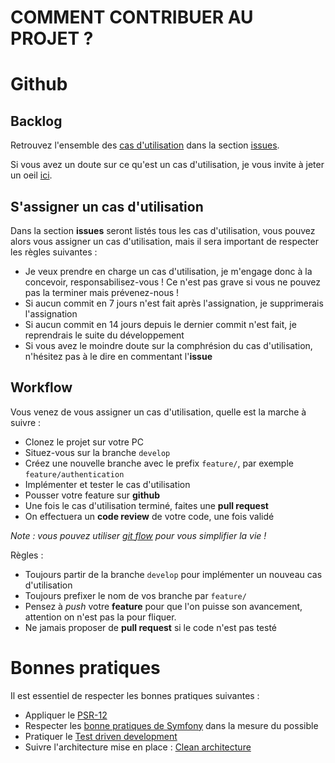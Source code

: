 COMMENT CONTRIBUER AU PROJET ?
==============================

# Github

## Backlog
Retrouvez l'ensemble des [cas d'utilisation](https://github.com/TBoileau/code-challenge/labels/use%20case) dans la section [issues](https://github.com/TBoileau/code-challenge/issues).

Si vous avez un doute sur ce qu'est un cas d'utilisation, je vous invite à jeter un oeil [ici](docs/index.md#cas-dutilisation).

## S'assigner un cas d'utilisation
Dans la section **issues** seront listés tous les cas d'utilisation, vous pouvez alors vous assigner un cas d'utilisation, mais il sera important de respecter les règles suivantes :
* Je veux prendre en charge un cas d'utilisation, je m'engage donc à la concevoir, responsabilisez-vous ! Ce n'est pas grave si vous ne pouvez pas la terminer mais prévenez-nous !
* Si aucun commit en 7 jours n'est fait après l'assignation, je supprimerais l'assignation
* Si aucun commit en 14 jours depuis le dernier commit n'est fait, je reprendrais le suite du développement
* Si vous avez le moindre doute sur la comphrésion du cas d'utilisation, n'hésitez pas à le dire en commentant l'**issue**

## Workflow
Vous venez de vous assigner un cas d'utilisation, quelle est la marche à suivre :
* Clonez le projet sur votre PC
* Situez-vous sur la branche `develop`
* Créez une nouvelle branche avec le prefix `feature/`, par exemple `feature/authentication`
* Implémenter et tester le cas d'utilisation
* Pousser votre feature sur **github**
* Une fois le cas d'utilisation terminé, faites une **pull request**
* On effectuera un **code review** de votre code, une fois validé

*Note : vous pouvez utiliser [git flow](https://danielkummer.github.io/git-flow-cheatsheet/index.fr_FR.html) pour vous simplifier la vie !*

Règles :
* Toujours partir de la branche `develop` pour implémenter un nouveau cas d'utilisation
* Toujours prefixer le nom de vos branche par `feature/`
* Pensez à *push* votre **feature** pour que l'on puisse son avancement, attention on n'est pas la pour fliquer.
* Ne jamais proposer de **pull request** si le code n'est pas testé

# Bonnes pratiques
Il est essentiel de respecter les bonnes pratiques suivantes :
* Appliquer le [PSR-12](https://www.php-fig.org/psr/psr-12/)
* Respecter les [bonne pratiques de Symfony](https://symfony.com/doc/current/best_practices.html) dans la mesure du possible
* Pratiquer le [Test driven development](docs/tdd.md)
* Suivre l'architecture mise en place : [Clean architecture](docs/index.md#clean-architecture)